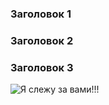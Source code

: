 ### Заголовок 1
### Заголовок 2
### Заголовок 3
![Я слежу за вами!!!](https://buzulukmedia.ru/wp-content/uploads/2020/06/162-2.jpg)

